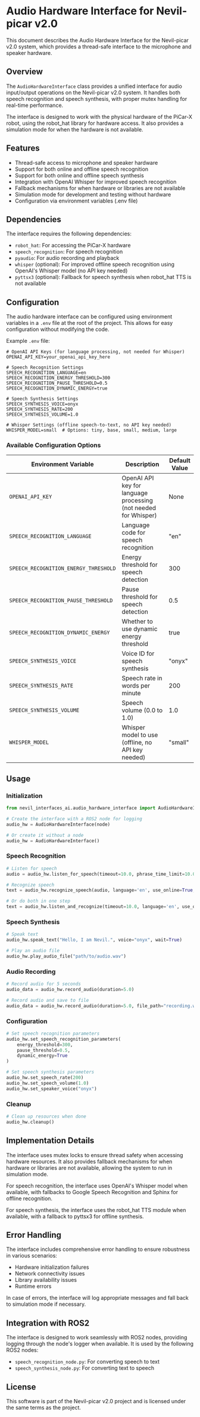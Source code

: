 # Audio Hardware Interface for Nevil-picar v2.0

This document describes the Audio Hardware Interface for the Nevil-picar v2.0 system, which provides a thread-safe interface to the microphone and speaker hardware.

## Overview

The `AudioHardwareInterface` class provides a unified interface for audio input/output operations on the Nevil-picar v2.0 system. It handles both speech recognition and speech synthesis, with proper mutex handling for real-time performance.

The interface is designed to work with the physical hardware of the PiCar-X robot, using the robot_hat library for hardware access. It also provides a simulation mode for when the hardware is not available.

## Features

- Thread-safe access to microphone and speaker hardware
- Support for both online and offline speech recognition
- Support for both online and offline speech synthesis
- Integration with OpenAI Whisper for improved speech recognition
- Fallback mechanisms for when hardware or libraries are not available
- Simulation mode for development and testing without hardware
- Configuration via environment variables (.env file)

## Dependencies

The interface requires the following dependencies:

- `robot_hat`: For accessing the PiCar-X hardware
- `speech_recognition`: For speech recognition
- `pyaudio`: For audio recording and playback
- `whisper` (optional): For improved offline speech recognition using OpenAI's Whisper model (no API key needed)
- `pyttsx3` (optional): Fallback for speech synthesis when robot_hat TTS is not available

## Configuration

The audio hardware interface can be configured using environment variables in a `.env` file at the root of the project. This allows for easy configuration without modifying the code.

Example `.env` file:

```
# OpenAI API Keys (for language processing, not needed for Whisper)
OPENAI_API_KEY=your_openai_api_key_here

# Speech Recognition Settings
SPEECH_RECOGNITION_LANGUAGE=en
SPEECH_RECOGNITION_ENERGY_THRESHOLD=300
SPEECH_RECOGNITION_PAUSE_THRESHOLD=0.5
SPEECH_RECOGNITION_DYNAMIC_ENERGY=true

# Speech Synthesis Settings
SPEECH_SYNTHESIS_VOICE=onyx
SPEECH_SYNTHESIS_RATE=200
SPEECH_SYNTHESIS_VOLUME=1.0

# Whisper Settings (offline speech-to-text, no API key needed)
WHISPER_MODEL=small  # Options: tiny, base, small, medium, large
```

### Available Configuration Options

| Environment Variable | Description | Default Value |
|----------------------|-------------|---------------|
| `OPENAI_API_KEY` | OpenAI API key for language processing (not needed for Whisper) | None |
| `SPEECH_RECOGNITION_LANGUAGE` | Language code for speech recognition | "en" |
| `SPEECH_RECOGNITION_ENERGY_THRESHOLD` | Energy threshold for speech detection | 300 |
| `SPEECH_RECOGNITION_PAUSE_THRESHOLD` | Pause threshold for speech detection | 0.5 |
| `SPEECH_RECOGNITION_DYNAMIC_ENERGY` | Whether to use dynamic energy threshold | true |
| `SPEECH_SYNTHESIS_VOICE` | Voice ID for speech synthesis | "onyx" |
| `SPEECH_SYNTHESIS_RATE` | Speech rate in words per minute | 200 |
| `SPEECH_SYNTHESIS_VOLUME` | Speech volume (0.0 to 1.0) | 1.0 |
| `WHISPER_MODEL` | Whisper model to use (offline, no API key needed) | "small" |

## Usage

### Initialization

```python
from nevil_interfaces_ai.audio_hardware_interface import AudioHardwareInterface

# Create the interface with a ROS2 node for logging
audio_hw = AudioHardwareInterface(node)

# Or create it without a node
audio_hw = AudioHardwareInterface()
```

### Speech Recognition

```python
# Listen for speech
audio = audio_hw.listen_for_speech(timeout=10.0, phrase_time_limit=10.0)

# Recognize speech
text = audio_hw.recognize_speech(audio, language='en', use_online=True, api='auto')

# Or do both in one step
text = audio_hw.listen_and_recognize(timeout=10.0, language='en', use_online=True)
```

### Speech Synthesis

```python
# Speak text
audio_hw.speak_text("Hello, I am Nevil.", voice="onyx", wait=True)

# Play an audio file
audio_hw.play_audio_file("path/to/audio.wav")
```

### Audio Recording

```python
# Record audio for 5 seconds
audio_data = audio_hw.record_audio(duration=5.0)

# Record audio and save to file
audio_data = audio_hw.record_audio(duration=5.0, file_path="recording.wav")
```

### Configuration

```python
# Set speech recognition parameters
audio_hw.set_speech_recognition_parameters(
    energy_threshold=300,
    pause_threshold=0.5,
    dynamic_energy=True
)

# Set speech synthesis parameters
audio_hw.set_speech_rate(200)
audio_hw.set_speech_volume(1.0)
audio_hw.set_speaker_voice("onyx")
```

### Cleanup

```python
# Clean up resources when done
audio_hw.cleanup()
```

## Implementation Details

The interface uses mutex locks to ensure thread safety when accessing hardware resources. It also provides fallback mechanisms for when hardware or libraries are not available, allowing the system to run in simulation mode.

For speech recognition, the interface uses OpenAI's Whisper model when available, with fallbacks to Google Speech Recognition and Sphinx for offline recognition.

For speech synthesis, the interface uses the robot_hat TTS module when available, with a fallback to pyttsx3 for offline synthesis.

## Error Handling

The interface includes comprehensive error handling to ensure robustness in various scenarios:

- Hardware initialization failures
- Network connectivity issues
- Library availability issues
- Runtime errors

In case of errors, the interface will log appropriate messages and fall back to simulation mode if necessary.

## Integration with ROS2

The interface is designed to work seamlessly with ROS2 nodes, providing logging through the node's logger when available. It is used by the following ROS2 nodes:

- `speech_recognition_node.py`: For converting speech to text
- `speech_synthesis_node.py`: For converting text to speech

## License

This software is part of the Nevil-picar v2.0 project and is licensed under the same terms as the project.
